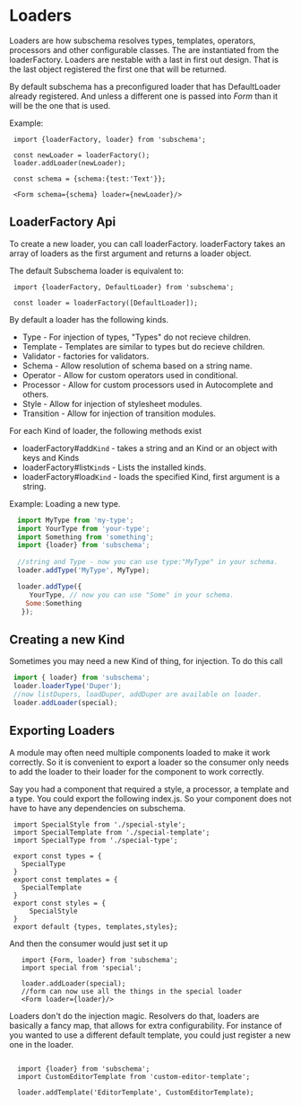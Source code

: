 Loaders
===
Loaders are how subschema resolves types, templates, operators, processors and other configurable classes.   The are instantiated from the loaderFactory.  Loaders are nestable with a last in first out design.   That is the last object registered the first one that will be returned.

By default subschema has a preconfigured loader that has DefaultLoader already registered.  And unless a different one is passed into *Form* than it will be the one that is used.

Example:
```es6
 import {loaderFactory, loader} from 'subschema';

 const newLoader = loaderFactory();
 loader.addLoader(newLoader);
 
 const schema = {schema:{test:'Text'}};
 
 <Form schema={schema} loader={newLoader}/>
```

## LoaderFactory Api
To create a new loader, you can call loaderFactory.  loaderFactory takes an array of loaders as the first argument and returns a loader object.

The default Subschema loader is equivalent to:
```es6
 import {loaderFactory, DefaultLoader} from 'subschema';

 const loader = loaderFactory([DefaultLoader]);

```

By default a loader has the following kinds.
* Type - For injection of types, "Types" do not recieve children.
* Template - Templates are similar to types but do recieve children.
* Validator - factories for validators.
* Schema - Allow resolution of schema based on a string name.
* Operator - Allow for custom operators used in conditional.
* Processor - Allow for custom processors used in Autocomplete and others.
* Style - Allow for injection of stylesheet modules.
* Transition - Allow for injection of transition modules.


For each Kind of loader, the following methods exist
* loaderFactory#add```Kind``` - takes a string and an Kind or an object with keys and Kinds
* loaderFactory#list```Kind```s - Lists the installed kinds.
* loaderFactory#load```Kind``` - loads the specified Kind, first argument is a string.

Example: Loading a new type.

```jsx
  import MyType from 'my-type';
  import YourType from 'your-type';
  import Something from 'something';
  import {loader} from 'subschema';
  
  //string and Type - now you can use type:"MyType" in your schema.
  loader.addType('MyType', MyType);

  loader.addType({
     YourType, // now you can use "Some" in your schema.
    Some:Something
   });

```

## Creating a new Kind
Sometimes you may need a new Kind of thing, for injection.  To do this call

```jsx
 import { loader} from 'subschema';
 loader.loaderType('Duper');
 //now listDupers, loadDuper, addDuper are available on loader.
 loader.addLoader(special);

```


## Exporting Loaders
A module may often need multiple components loaded to make it work correctly.  So it is convenient to export a loader so the consumer only needs to add the loader to their loader for the component to work correctly.

Say you had a component that required a style, a processor, a template and a type.
You could export the following index.js.  So your component does not have
to have any dependencies on subschema.

```es6
 import SpecialStyle from './special-style'; 
 import SpecialTemplate from './special-template';
 import SpecialType from './special-type';

 export const types = {
   SpecialType
 } 
 export const templates = {
   SpecialTemplate
 }
 export const styles = {
     SpecialStyle
 }
 export default {types, templates,styles};
```

And then the consumer would just set it up

```es6
   import {Form, loader} from 'subschema';
   import special from 'special';

   loader.addLoader(special);
   //form can now use all the things in the special loader
   <Form loader={loader}/>
```
 
Loaders don't do the injection magic.  Resolvers do that, loaders are basically a fancy map, that allows for extra configurability.
For instance of you wanted to use a different default template, you could just register a new one in the loader.


```es6

  import {loader} from 'subschema';
  import CustomEditorTemplate from 'custom-editor-template';

  loader.addTemplate('EditorTemplate', CustomEditorTemplate);

```

